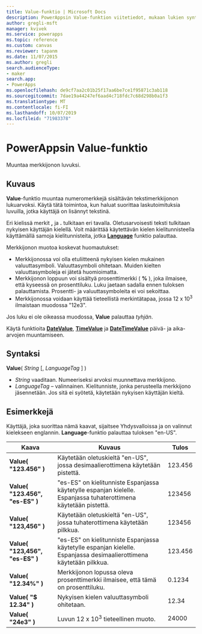 ```yaml
---
title: Value-funktio | Microsoft Docs
description: PowerAppsin Value-funktion viitetiedot, mukaan lukien syntaksi
author: gregli-msft
manager: kvivek
ms.service: powerapps
ms.topic: reference
ms.custom: canvas
ms.reviewer: tapanm
ms.date: 11/07/2015
ms.author: gregli
search.audienceType:
- maker
search.app:
- PowerApps
ms.openlocfilehash: de9cf7aa2c01b25f17aa6be7ce1f95871c3ab118
ms.sourcegitcommit: 7dae19a44247ef6aad4c718fdc7c68d298b0a1f3
ms.translationtype: MT
ms.contentlocale: fi-FI
ms.lasthandoff: 10/07/2019
ms.locfileid: "71983378"
---
```

# <a name="value-function-in-powerapps"></a>PowerAppsin Value-funktio
Muuntaa merkkijonon luvuksi.

## <a name="description"></a>Kuvaus
**Value**-funktio muuntaa numeromerkkejä sisältävän tekstimerkkijonon lukuarvoksi. Käytä tätä toimintoa, kun haluat suorittaa laskutoimituksia luvuilla, jotka käyttäjä on lisännyt tekstinä.

Eri kielissä merkit **,** ja **.** tulkitaan eri tavalla.  Oletusarvoisesti teksti tulkitaan nykyisen käyttäjän kielellä.  Voit määrittää käytettävän kielen kielitunnisteella käyttämällä samoja kielitunnisteita, jotka **[Language](function-language.md)** funktio palauttaa.

Merkkijonon muotoa koskevat huomautukset:

* Merkkijonossa voi olla etuliitteenä nykyisen kielen mukainen valuuttasymboli.  Valuuttasymboli ohitetaan.  Muiden kielten valuuttasymboleja ei jätetä huomioimatta.
* Merkkijonon loppuun voi sisältyä prosenttimerkki ( **%** ), joka ilmaisee, että kyseessä on prosenttiluku.  Luku jaetaan sadalla ennen tuloksen palauttamista.  Prosentti- ja valuuttasymboleita ei voi sekoittaa.
* Merkkijonossa voidaan käyttää tieteellistä merkintätapaa, jossa 12 x 10<sup>3</sup> ilmaistaan muodossa "12e3".

Jos luku ei ole oikeassa muodossa, **Value** palauttaa *tyhjän*.

Käytä funktioita [**DateValue**](function-datevalue-timevalue.md), [**TimeValue**](function-datevalue-timevalue.md) ja [**DateTimeValue**](function-datevalue-timevalue.md) päivä- ja aika-arvojen muuntamiseen.

## <a name="syntax"></a>Syntaksi
**Value**( *String* [, *LanguageTag* ] )

* *String* vaaditaan. Numeeriseksi arvoksi muunnettava merkkijono.
* *LanguageTag* – valinnainen.  Kielitunniste, jonka perusteella merkkijono jäsennetään.  Jos sitä ei syötetä, käytetään nykyisen käyttäjän kieltä.

## <a name="examples"></a>Esimerkkejä
Käyttäjä, joka suorittaa nämä kaavat, sijaitsee Yhdysvalloissa ja on valinnut kielekseen englannin.  **Language**-funktio palauttaa tuloksen "en-US".

| Kaava | Kuvaus | Tulos |
| --- | --- | --- |
| **Value( "123.456" )** |Käytetään oletuskieltä "en-US", jossa desimaalierottimena käytetään pistettä. |123.456 |
| **Value( "123.456", "es-ES" )** |"es-ES" on kielitunniste Espanjassa käytetylle espanjan kielelle.  Espanjassa tuhaterottimena käytetään pistettä. |123456 |
| **Value( "123,456" )** |Käytetään oletuskieltä "en-US", jossa tuhaterottimena käytetään pilkkua. |123456 |
| **Value( "123,456", "es-ES" )** |"es-ES" on kielitunniste Espanjassa käytetylle espanjan kielelle.  Espanjassa desimaalierottimena käytetään pilkkua. |123.456 |
| **Value( "12.34%" )** |Merkkijonon lopussa oleva prosenttimerkki ilmaisee, että tämä on prosenttiluku. |0.1234 |
| **Value( "$ 12.34" )** |Nykyisen kielen valuuttasymboli ohitetaan. |12.34 |
| **Value( "24e3" )** |Luvun 12 x 10<sup>3</sup> tieteellinen muoto. |24000 |

